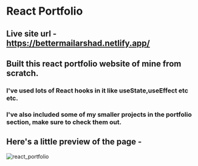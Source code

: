 # React Portfolio
## Live site url - https://bettermailarshad.netlify.app/
## Built this react portfolio website of mine from scratch.
### I've used lots of React hooks in it like useState,useEffect etc etc.
### I've also included some of my smaller projects in the portfolio section, make sure to check them out.
## Here's a little preview of the page -

![react_portfolio](https://user-images.githubusercontent.com/86738490/154106404-ec842a28-4a96-4df1-a296-7d79f8126159.png)
